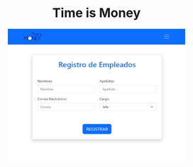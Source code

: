  <h1 align="center">Time is Money</h1>
 
<p align="center">
    <img src="https://github.com/DLinoC/Time_is_Money/blob/main/Time_is_Money.jpg" width="400px" height="300px">
</p>

<br>


